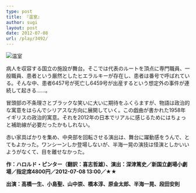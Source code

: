 ```yaml
---
type: post
title: 『温室』
author: sugi
layout: post
date: 2012-07-08
url: /play/3492/
---
```

<img src="http://i0.wp.com/asharpminor.com/wp-content/uploads/2012/07/hothouse.png?resize=170%2C240" alt="温室" title="温室" class="alignleft wp-image-3493" data-recalc-dims="1" />

病人を収容する国立の施設が舞台。そこでは代表のルートを頂点に専門職員、一般職員、患者という厳然としたヒエラルキーが存在し、患者は番号で呼ばれている。そんな中、患者6457号が死亡し6459号が出産するという想定外の事件が連続して起きる……。

冒頭部の不条理さとブラックな笑いに大いに期待をふくらますが、物語は政治的な寓意をはらんでシリアスな方向に展開していく。この戯曲が書かれた1958年イギリスの政治的寓意。それを2012年の日本でリアルに感じるためにはちょっと補助線が必要だったかもしれない。

赤い家具ばかりを集め、中央部を回転させる演出は、舞台に躍動感をうんで、とてもよかった。ワンシーンしか登場しないが、半海一晃の演技は怪演としかいいようがなくて、目を離せなかった。

**作：ハロルド・ピンター（翻訳：喜志哲雄）、演出：深津篤史／新国立劇場小劇場／指定席4800円／2012-07-08 13:00／★★**

**出演：高橋一生、小島聖、山中崇、橋本淳、原金太郎、半海一晃、段田安則**
